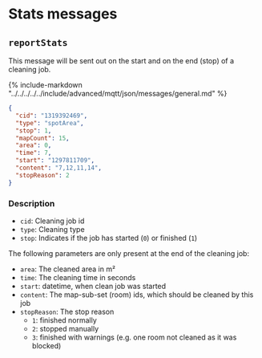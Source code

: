 # Stats messages

## `reportStats`

This message will be sent out on the start and on the end (stop) of a cleaning job.

{%
   include-markdown "../../../../../include/advanced/mqtt/json/messages/general.md"
%}

```json
{
  "cid": "1319392469",
  "type": "spotArea",
  "stop": 1,
  "mapCount": 15,
  "area": 0,
  "time": 7,
  "start": "1297811709",
  "content": "7,12,11,14",
  "stopReason": 2
}
```

### Description

- `cid`: Cleaning job id
- `type`: Cleaning type
- `stop`: Indicates if the job has started (`0`) or finished (`1`)

The following parameters are only present at the end of the cleaning job:

- `area`: The cleaned area in m²
- `time`: The cleaning time in seconds
- `start`: datetime, when clean job was started
- `content`: The map-sub-set (room) ids, which should be cleaned by this job
- `stopReason`: The stop reason
  - `1`: finished normally
  - `2`: stopped manually
  - `3`: finished with warnings (e.g. one room not cleaned as it was blocked)
